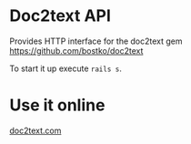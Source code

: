 # Doc2text API

Provides HTTP interface for the doc2text gem https://github.com/bostko/doc2text

To start it up execute `rails s`.

Use it online
=============

[doc2text.com](http://doc2text.com)

